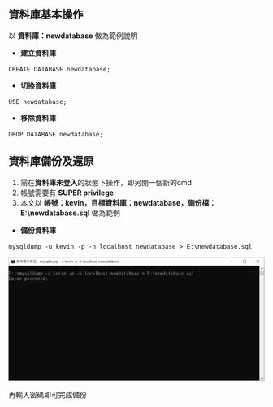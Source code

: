 ## 資料庫基本操作

以 **資料庫：newdatabase** 做為範例說明

* **建立資料庫**

```
CREATE DATABASE newdatabase;
```

* **切換資料庫**

```
USE newdatabase;
```

* **移除資料庫**

```
DROP DATABASE newdatabase;
```

## 資料庫備份及還原

1. 需在**資料庫未登入**的狀態下操作，即另開一個新的cmd
2. 帳號需要有 **SUPER privilege**
3. 本文以 **帳號：kevin，目標資料庫：newdatabase，備份檔：E:\newdatabase.sql** 做為範例

* **備份資料庫**

```
mysqldump -u kevin -p -h localhost newdatabase > E:\newdatabase.sql
```

![image](./images/database.png)

再輸入密碼即可完成備份
